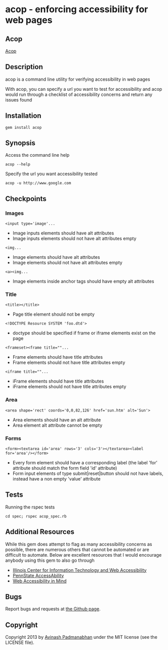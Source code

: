 acop - enforcing accessibility for web pages
============================================

Acop
----

[Acop](http://eveningsamurai.github.io/acop/)

Description
-----------

acop is a command line utility for verifying accessibility in web pages

With acop, you can specify a url you want to test for accessibility and acop would run through a checklist of accessibility concerns and return any issues found

Installation
------------

`gem install acop`

Synopsis
--------

Access the command line help

`acop --help`

Specify the url you want accessibility tested

`acop -u http://www.google.com`

Checkpoints
-----------
### Images  
`<input type='image'...`  
*   Image inputs elements should have alt attributes  
*   Image inputs elements should not have alt attributes empty

`<img...`  
*   Image elements should have alt attributes  
*   Image elements should not have alt attributes empty  

`<a><img...`  
*   Image elements inside anchor tags should have empty alt attributes  

### Title
`<title></title>`  
*   Page title element should not be empty  

`<!DOCTYPE Resource SYSTEM 'foo.dtd'>`
*   doctype should be specified if frame or iframe elements exist on the page

`<frameset><frame title=""...`  
*   Frame elements should have title attributes  
*   Frame elements should not have title attributes empty  

`<iframe title=""...`
*   iFrame elements should have title attributes  
*   iFrame elements should not have title attributes empty  

### Area
`<area shape='rect' coords='0,0,82,126' href='sun.htm' alt='Sun'>`  
*   Area elements should have an alt attribute  
*   Area element alt attribute cannot be empty

### Forms
`<form><textarea id='area' rows='3' cols='3'></textarea><label for='area'/></form>`
*   Every form element should have a corresponding label (the label 'for' attribute should match the form field 'id' attribute)
*   Form input elements of type submit|reset|button should not have labels, instead have a non empty 'value' attribute

Tests
-----
Running the rspec tests

`cd spec; rspec acop_spec.rb`

Additional Resources
--------------------
While this gem does attempt to flag as many accessibility concerns as possible, there are numerous others that cannot be automated or are difficult to automate. Below are excellent resources that I would encourage anybody using this gem to also go through

*   [Illinois Center for Information Technology and Web Accessibility](http://html.cita.illinois.edu/iitaa.php)
*   [PennState AccessAbility](http://accessibility.psu.edu/)
*   [Web Accessibility in Mind](http://webaim.org/)

Bugs
----
Report bugs and requests at [the Github page](https://github.com/eveningsamurai/acop).


Copyright
---------

Copyright 2013 by [Avinash Padmanabhan](http://eveningsamurai.wordpress.com) under the MIT license (see the LICENSE file).
